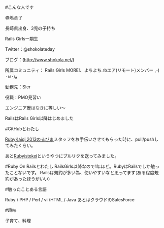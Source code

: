 #こんな人です

寺嶋章子 

長崎県出身、3児の子持ち

Rails Girls一期生

Twitter：@shokolateday

ブログ：(http://www.shokola.net/)

所属コミュニティ：
Rails Girls MORE!、よちよち.rbエア(リモート)メンバー╭( ･ㅂ･)و

勤務先：SIer　

役職：PMO見習い

エンジニア歴はなきに等しい～

RailsはRails Girls以降はじめました


#GitHubとわたし

[RubyKaigi 2013のるびま](http://magazine.rubyist.net/?0043-RubyKaigi2013)スタッフをお手伝いさせてもらった時に、pull/pushしてみたくらい。

あと[Rubyistokei](http://rubyistokei.herokuapp.com/)というやつにプルリクを送ってみました。


#Ruby On Railsとわたし
RailsGirls以降なので1年ほど。RubyはRailsでしか触ったことないです。
Railsは規約が多い為、使いやすいなと思ってます(ある程度規約があったほうがいい)


#触ったことある言語

Ruby / PHP / Perl / vi /HTML / Java あとはクラウドのSalesForce


#趣味

子育て、料理